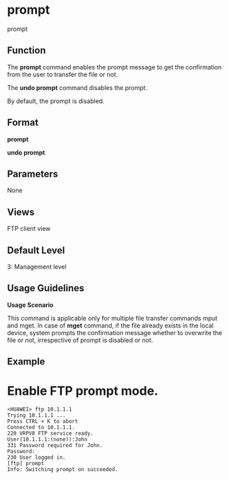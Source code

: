 prompt
======

prompt

Function
--------



The **prompt** command enables the prompt message to get the confirmation from the user to transfer the file or not.

The **undo prompt** command disables the prompt.



By default, the prompt is disabled.


Format
------

**prompt**

**undo prompt**


Parameters
----------

None

Views
-----

FTP client view


Default Level
-------------

3: Management level


Usage Guidelines
----------------

**Usage Scenario**

This command is applicable only for multiple file transfer commands mput and mget. In case of **mget** command, if the file already exists in the local device, system prompts the confirmation message whether to overwrite the file or not, irrespective of prompt is disabled or not.


Example
-------

# Enable FTP prompt mode.
```
<HUAWEI> ftp 10.1.1.1
Trying 10.1.1.1 ...
Press CTRL + K to abort
Connected to 10.1.1.1.
220 VRPV8 FTP service ready.
User(10.1.1.1:(none)):John
331 Password required for John.
Password:
230 User logged in.
[ftp] prompt
Info: Switching prompt on succeeded.

```